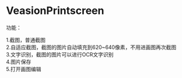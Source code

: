 # VeasionPrintscreen

功能：<br>

1.截图，普通截图 <br>
2.自适应截图，截图的图片自动填充到620~640像素，不用进画图再次截图 <br>
3.文字识别，截图的图片可以进行OCR文字识别 <br>
4.图片保存 <br>
5.打开画图编辑 <br>
